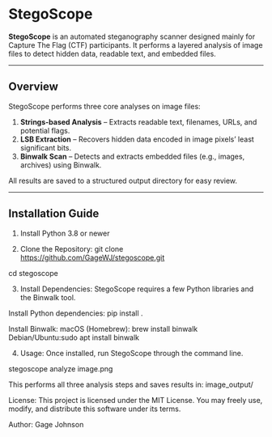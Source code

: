# StegoScope

**StegoScope** is an automated steganography scanner designed mainly for Capture The Flag (CTF) participants. 
It performs a layered analysis of image files to detect hidden data, readable text, and embedded files.

---

## Overview

StegoScope performs three core analyses on image files:

1. **Strings-based Analysis** – Extracts readable text, filenames, URLs, and potential flags.  
2. **LSB Extraction** – Recovers hidden data encoded in image pixels’ least significant bits.  
3. **Binwalk Scan** – Detects and extracts embedded files (e.g., images, archives) using Binwalk.

All results are saved to a structured output directory for easy review.

---

## Installation Guide

1. Install Python 3.8 or newer

2. Clone the Repository: 
git clone https://github.com/GageWJ/stegoscope.git

cd stegoscope

3. Install Dependencies: 
StegoScope requires a few Python libraries and the Binwalk tool.

Install Python dependencies: pip install .

Install Binwalk:
macOS (Homebrew): brew install binwalk
Debian/Ubuntu:sudo apt install binwalk

4. Usage: 
Once installed, run StegoScope through the command line.

stegoscope analyze image.png

This performs all three analysis steps and saves results in: image_output/

License: 
This project is licensed under the MIT License.
You may freely use, modify, and distribute this software under its terms.

Author: 
Gage Johnson

